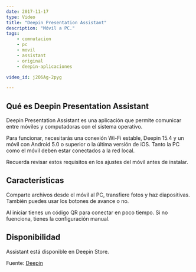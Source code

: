 ```yaml
---
date: 2017-11-17
type: Video
title: "Deepin Presentation Assistant"
description: "Móvil a PC."
tags:
    - comnutacion
    - pc
    - movil
    - assistant
    - original
    - deepin-aplicaciones

video_id: j2O6Ag-2pyg

---
```

<!--more-->

## Qué es Deepin Presentation Assistant

Deepin Presentation Assistant es una aplicación que permite comunicar entre móviles y computadoras con el sistema operativo.

Para funcionar, necesitarás una conexión Wi-Fi estable, Deepin 15.4 y un móvil con Android 5.0 o superior o la última versión de iOS. Tanto la PC como el móvil deben estar conectados a la red local.

Recuerda revisar estos requisitos en los ajustes del móvil antes de instalar.

## Características

Comparte archivos desde el móvil al PC, transfiere fotos y haz diapositivas. También puedes usar los botones de avance o no.

Al iniciar tienes un código QR para conectar en poco tiempo. Si no fuenciona, tienes la configuración manual.

## Disponibilidad

Assistant está disponible en Deepin Store.

Fuente: [Deepin](https://www.deepin.org/es/2017/09/01/deepin-presentation-assistant-v1-0-is-released-wireless-projection-without-wire-limitation/)
